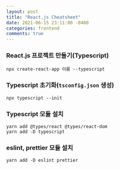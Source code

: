 ```yaml
---
layout: post
title: "React.js Cheatsheet"
date: 2021-06-15 23:11:00 -0400
categories: frontend
comments: true
---
```


### React.js 프로젝트 만들기(Typescript)

```console
npx create-react-app 이름 --typescript
```

### Typescript 초기화(`tsconfig.json` 생성)

```console
npx typescript --init
```

### Typescript 모듈 설치

```console
yarn add @types/react @types/react-dom
yarn add -D typescript
```

### eslint, prettier 모듈 설치

```console
yarn add -D eslint prettier
```
